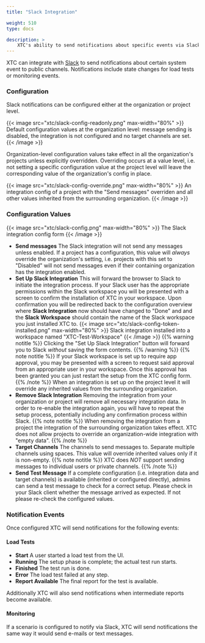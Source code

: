 ```yaml
---
title: "Slack Integration"

weight: 510
type: docs

description: >
    XTC's ability to send notifications about specific events via Slack
---
```


XTC can integrate with [Slack](https://slack.com) to send notifications about certain system event to public channels. Notifications include state changes for load tests or monitoring events.

### Configuration

Slack notifications can be configured either at the organization or project level.

{{< image src="xtc/slack-config-readonly.png" max-width="80%" >}}
Default configuration values at the organization level: message sending is disabled, the integration is not configured and no target channels are set.
{{< /image >}}

Organization-level configuration values take effect in all the organization's projects unless explicitly overridden. Overriding occurs at a value level, i.e. not setting a specific configuration value at the project level will leave the corresponding value of the organization's config in place.

{{< image src="xtc/slack-config-override.png" max-width="80%" >}}
An integration config of a project with the "Send messages" overriden and all other values inherited from the surrounding organization.
{{< /image >}}

### Configuration Values

{{< image src="xtc/slack-config.png" max-width="80%" >}}
The Slack integration config form
{{< /image >}}

* **Send messages** The Slack integration will not send any messages unless enabled. If a project has a configuration, this value will *always* override the organization's setting, i.e. projects with this set to "Disabled" will not send messages even if their containing organization has the integration enabled.
* **Set Up Slack Integration** This will forward the browser to Slack to initiate the integration process. If your Slack user has the appropriate permissions within the Slack workspace you will be presented with a screen to confirm the installation of XTC in your workspace. Upon confirmation you will be redirected back to the configuration overview where **Slack Integration** now should have changed to "Done" and and the **Slack Workspace** should contain the name of the Slack workspace you just installed XTC to.
  {{< image src="xtc/slack-config-token-installed.png" max-width="80%" >}}
  Slack integration installed into a workspace named "XTC-Test-Workspace"
  {{< /image >}}
  {{% warning notitle %}}
  Clicking the "Set Up Slack Integration" button will forward you to Slack *without* saving the form contents.
  {{% /warning %}}
  {{% note notitle %}}
  If your Slack workspace is set up to require app approval, you may be presented with a screen to request said approval from an appropriate user in your workspace. Once this approval has been granted you can just restart the setup from the XTC config form.
  {{% /note %}}
  When an integration is set up on the project level it will override any inherited values from the surrounding organization.
* **Remove Slack Integration** Removing the integration from your organization or project will remove all necessary integration data. In order to re-enable the integration again, you will have to repeat the setup process, potentially including any confirmation process within Slack.
  {{% note notitle %}}
  When removing the integration from a project the integration of the surrounding organization takes effect. XTC does not allow projects to override an organization-wide integration with "empty data".
  {{% /note %}}
* **Target Channels** The channels to send messages to. Separate multiple channels using spaces. This value will override inherited values only if it is non-empty.
  {{% note notitle %}}
  XTC does *NOT* support sending messages to individual users or private channels.
  {{% /note %}}
* **Send Test Message** If a complete configuration (i.e. integration data and target channels) is available (inherited or configured directly), admins can send a test message to check for a correct setup. Please check in your Slack client whether the message arrived as expected. If not please re-check the configured values.

### Notification Events

Once configured XTC will send notifications for the following events:

#### Load Tests
  * **Start** A user started a load test from the UI.
  * **Running** The setup phase is complete; the actual test run starts.
  * **Finished** The test run is done.
  * **Error** The load test failed at any step.
  * **Report Available** The final report for the test is available.

Additionally XTC will also send notifications when intermediate reports become available.

#### Monitoring

If a scenario is configured to notify via Slack, XTC will send notifications the same way it would send e-mails or text messages.